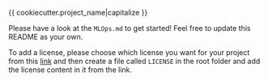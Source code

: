 {{ cookiecutter.project_name|capitalize }}

Please have a look at the `MLOps.md` to get started!
Feel free to update this README as your own.

To add a license, please choose which license you want for your project 
from this [link](https://choosealicense.com/appendix/) and then create a 
file called `LICENSE` in the root folder and add the license content in it 
from the link.